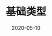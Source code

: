 ---
index: 15
title: 基础类型
description: 基础类型
icon: ts1
date: 2020-05-10
category:
  - 学习笔记
tag:
  - TypeScript
---
